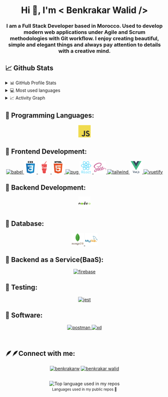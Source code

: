 <h1 align="center">Hi 👋, I'm < Benkrakar Walid /> </h1>
<h3 align="center">I am a Full Stack Developer based in Morocco. Used to develop modern web applications under Agile and Scrum methodologies with Git workflow. I enjoy creating beautiful, simple and elegant things and always pay attention to details with a creative mind.</h3>

## 📈 Github Stats


<details>
  <summary>📊 GitHub Profile Stats</summary>
  <br>
  <img alt="Benkrakar's Github Stats" src="https://github-readme-stats.vercel.app/api?username=Benkrakar&count_private=true&show_icons=true&theme=tokyonight" />
  
</details>
<details> 
  <summary>💻 Most used languages</summary>
  <br/>
  <img alt="Benkrakar's Top Languages" src="https://github-readme-stats.vercel.app/api/top-langs/?username=Benkrakar&theme=tokyonight" />
</details>
<details> 
  <summary>📈 Activity Graph</summary>
  <br/>
  <img src="https://activity-graph.herokuapp.com/graph?username=Benkrakar&theme=github" alt="Benkrakar's github activity graph"/>
</details>


## 🚀 Programming Languages:
<p align="center"> <a href="https://developer.mozilla.org/en-US/docs/Web/JavaScript" target="_blank" rel="noreferrer"> <img src="https://raw.githubusercontent.com/devicons/devicon/master/icons/javascript/javascript-original.svg" alt="javascript" width="40" height="40"/> </a> </p>

## 🚀 Frontend Development:
<p align="center"> <a href="https://babeljs.io/" target="_blank" rel="noreferrer"> <img src="https://www.vectorlogo.zone/logos/babeljs/babeljs-icon.svg" alt="babel" width="40" height="40"/> </a> <a href="https://www.w3schools.com/css/" target="_blank" rel="noreferrer"> <img src="https://raw.githubusercontent.com/devicons/devicon/master/icons/css3/css3-original-wordmark.svg" alt="css3" width="40" height="40"/> </a> <a href="https://gulpjs.com" target="_blank" rel="noreferrer"> <img src="https://raw.githubusercontent.com/devicons/devicon/master/icons/gulp/gulp-plain.svg" alt="gulp" width="40" height="40"/> </a> <a href="https://www.w3.org/html/" target="_blank" rel="noreferrer"> <img src="https://raw.githubusercontent.com/devicons/devicon/master/icons/html5/html5-original-wordmark.svg" alt="html5" width="40" height="40"/> </a> <a href="https://pugjs.org" target="_blank" rel="noreferrer"> <img src="https://cdn.worldvectorlogo.com/logos/pug.svg" alt="pug" width="40" height="40"/> </a> <a href="https://reactjs.org/" target="_blank" rel="noreferrer"> <img src="https://raw.githubusercontent.com/devicons/devicon/master/icons/react/react-original-wordmark.svg" alt="react" width="40" height="40"/> </a> <a href="https://sass-lang.com" target="_blank" rel="noreferrer"> <img src="https://raw.githubusercontent.com/devicons/devicon/master/icons/sass/sass-original.svg" alt="sass" width="40" height="40"/> </a> <a href="https://tailwindcss.com/" target="_blank" rel="noreferrer"> <img src="https://www.vectorlogo.zone/logos/tailwindcss/tailwindcss-icon.svg" alt="tailwind" width="40" height="40"/> </a> <a href="https://vuejs.org/" target="_blank" rel="noreferrer"> <img src="https://raw.githubusercontent.com/devicons/devicon/master/icons/vuejs/vuejs-original-wordmark.svg" alt="vuejs" width="40" height="40"/> </a> <a href="https://vuetifyjs.com/en/" target="_blank" rel="noreferrer"> <img src="https://bestofjs.org/logos/vuetify.svg" alt="vuetify" width="40" height="40"/> </a> </p>

## 🚀 Backend Development:

<p align="center"> <a href="https://nodejs.org" target="_blank" rel="noreferrer"> <img src="https://raw.githubusercontent.com/devicons/devicon/master/icons/nodejs/nodejs-original-wordmark.svg" alt="nodejs" width="40" height="40"/> </a> </p>

## 🚀 Database:

<p align="center"> <a href="https://www.mongodb.com/" target="_blank" rel="noreferrer"> <img src="https://raw.githubusercontent.com/devicons/devicon/master/icons/mongodb/mongodb-original-wordmark.svg" alt="mongodb" width="40" height="40"/> </a> <a href="https://www.mysql.com/" target="_blank" rel="noreferrer"> <img src="https://raw.githubusercontent.com/devicons/devicon/master/icons/mysql/mysql-original-wordmark.svg" alt="mysql" width="40" height="40"/> </a> </p>

## 🚀 Backend as a Service(BaaS):

<p align="center"> <a href="https://firebase.google.com/" target="_blank" rel="noreferrer"> <img src="https://www.vectorlogo.zone/logos/firebase/firebase-icon.svg" alt="firebase" width="40" height="40"/> </a> </p>

## 🚀 Testing:

<p align="center"> <a href="https://jestjs.io" target="_blank" rel="noreferrer"> <img src="https://www.vectorlogo.zone/logos/jestjsio/jestjsio-icon.svg" alt="jest" width="40" height="40"/> </a> </p>

## 🚀 Software:

<p align="center"> <a href="https://postman.com" target="_blank" rel="noreferrer"> <img src="https://www.vectorlogo.zone/logos/getpostman/getpostman-icon.svg" alt="postman" width="40" height="40"/> </a> <a href="https://www.adobe.com/products/xd.html" target="_blank" rel="noreferrer"> <img src="https://cdn.worldvectorlogo.com/logos/adobe-xd.svg" alt="xd" width="40" height="40"/> </a> </p>


<br/>

## 🪶🪶Connect with me:
<p align="center">
<a href="https://twitter.com/benkrakarw" target="blank"><img align="center" src="https://raw.githubusercontent.com/rahuldkjain/github-profile-readme-generator/master/src/images/icons/Social/twitter.svg" alt="benkrakarw" height="30" width="40" /></a>
<a href="https://linkedin.com/in/benkrakar walid" target="blank"><img align="center" src="https://raw.githubusercontent.com/rahuldkjain/github-profile-readme-generator/master/src/images/icons/Social/linked-in-alt.svg" alt="benkrakar walid" height="30" width="40" /></a>
  
</p>
<br/>
<div align="center" >
<div align="center">
  <img width="" src="https://github-readme-stats.vercel.app/api/top-langs/?username=benkrakar&layout=compact&hide_title=1&card_width=300" alt="Top language used in my repos" />
  <br />
  <small>Languages used in my public repos 👀</small>
  <br />
  <br />
</div>
</div>


